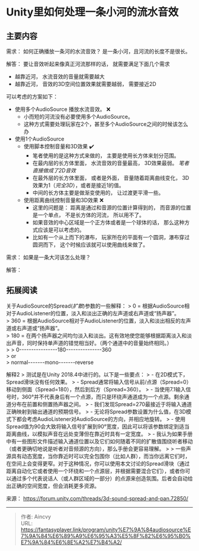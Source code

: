 # Unity里如何处理一条小河的流水音效


## 主要内容

需求： 如何正确播放一条河的水流音效？  是一条小河，且河流的长度不是很长。

解答：
要让音效听起来像真正河流那样的话， 就需要满足下面几个需求
- 越靠近河， 水流音效的音量就需要越大
- 越靠近河， 音效的3D空间位置效果就需要越弱， 需要接近2D

可以考虑的方案如下： 
- 使用多个AudioSource 播放水流音效。   ❌
  - 小而短的河流没有必要使用多个AudioSource。  
  - 这种方式需要处理玩家在2个，甚至多个AudioSource之间的时候该怎么办
- 使用1个AudioSource
  - 使用脚本控制音量和3D效果  ✔️
    - 笔者使用的是这种方式来做的， 主要是使用长方体来划分范围。
    - 在最内层的长方体里面， 水流音效的音量最高， 3D效果最弱。 *笔者直接做成了2D音效*
    - 在最外层的长方体里面， 或者是外面， 音量随着距离曲线变化， 3D效果为1（*完全3D*），或者是接近1的值。  
    - 中间的长方体主要是做渐变使用的， 让过渡更平滑一些。
  - 使用距离曲线控制音量和3D效果  ❌
    - 这里的问题是： 距离是通过和音源的位置计算得到的， 而音源的位置是一个单点， 不是长方体的河流， 所以用不了。 
    - 如果音效的中心区域是一个正方体或者是一个球体的话， 那么这种方式应该是可以考虑的。 
    - 比如有一个从上而下的瀑布， 玩家所在的平面有一个圆洞，瀑布穿过圆洞而下， 这个时候应该就可以使用曲线来做了。 


需求： 如果是一条大河该怎么处理？

解答：


## 拓展阅读
 
关于AudioSource的Spread(*扩散*)参数的一些解释： 
&gt; 0 = 根据AudioSource相对于AudioListener的位置，淡入和淡出正确的左声道或右声道或“扬声器”。  
&gt; 360 = 根据AudioSource相对于AudioListener的位置，淡入和淡出相反的左声道或右声道或“扬声器”。  
&gt; 180 = 在两个扬声器之间均匀淡入和淡出。这有效地使您能够根据距离淡入和淡出声音，同时保持单声道的错觉相当好。（两个通道中的音量始终相同。）  
&gt; 
&gt; 0----------------180---------------360  
&gt; or  
&gt; normal-------mono-------reverse  

解释2
&gt; 测试是在Unity 2018.4中进行的。以下是一些要点：
&gt; - 在2D模式下，Spread滑块没有任何效果。
&gt; - Spread通常将输入信号从前/点源（Spread=0）移动到侧面（Spread=180），然后到后方（Spread=360）。
&gt; - 当使用7.1输入信号时，360°并不代表身后有一个点源，而只是环绕声通道成为一个点源。剩余通道分布在前置和侧置扬声器之间。
&gt; - 我们发现Spread=270最接近于将输入通道正确映射到输出通道的预期信号。
&gt; - 无论将Spread参数设置为什么值，在3D模式下都会考虑AudioListener对AudioSource的方向，并相应地旋转。
&gt; - 使用Spread值为90会大致将输入信号扩展到90°宽度，因此可以将该参数绑定到适当距离曲线，以模拟声音在远处变薄但在靠近时具有一定宽度。
&gt; - 我认为如果手册中有一些图形文件描述输入通道位置以及它们如何随着不同的扩散值围绕听者移动（或者更确切地说是听者对音频源的方向），那么手册会更容易理解。
&gt;
&gt; 一些声源具有动态宽度，当你靠近时可以完全包围你（比如人群），而当你远离它们时，在空间上会变得更窄。对于这种情况，你可以使用本文讨论的Spread滑块（通过距离自动化它或者使用一个环绕和一个点源层，并根据需要混合它们），或者你可以通过多个代表说话人（或人群区域的一部分）的点源来创造氛围。后者会自动给出正确的空间宽度，但会消耗更多资源。


来源： https://forum.unity.com/threads/3d-sound-spread-and-pan.72850/



---

> 作者: Aincvy  
> URL: https://fantasyplayer.link/program/unity%E7%9A%84audiosource%E7%9A%84%E6%89%A9%E6%95%A3%E5%8F%82%E6%95%B0%E7%9A%84%E6%8E%A2%E7%B4%A2/  

